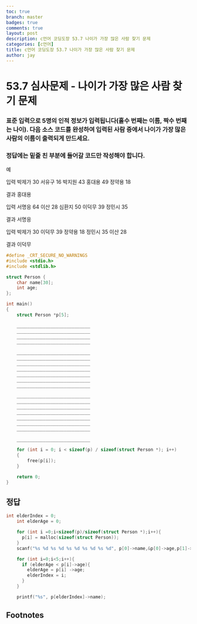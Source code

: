 ```yaml
---
toc: true
branch: master
badges: true
comments: true
layout: post
description: c언어 코딩도장 53.7 나이가 가장 많은 사람 찾기 문제
categories: [c언어]
title: c언어 코딩도장 53.7 나이가 가장 많은 사람 찾기 문제
author: jay
---
```


# 53.7 심사문제 - 나이가 가장 많은 사람 찾기 문제

### 표준 입력으로 5명의 인적 정보가 입력됩니다(홀수 번째는 이름, 짝수 번째는 나이). 다음 소스 코드를 완성하여 입력된 사람 중에서 나이가 가장 많은 사람의 이름이 출력되게 만드세요. 
### 정답에는 밑줄 친 부분에 들어갈 코드만 작성해야 합니다.

예

입력
박제가 30 서유구 16 박지원 43 홍대용 49 정약용 18

결과
홍대용

입력
서명응 64 이산 28 심환지 50 이덕무 39 정민시 35

결과
서명응

입력
박제가 30 이덕무 39 정약용 18 정민시 35 이산 28

결과
이덕무


```c
#define _CRT_SECURE_NO_WARNINGS
#include <stdio.h>
#include <stdlib.h>

struct Person {
    char name[30];
    int age;
};

int main()
{
    struct Person *p[5];

    ____________________________
    ____________________________
    ____________________________
    ____________________________

    ____________________________
    ____________________________
    ____________________________    
    ____________________________
    ____________________________
    ____________________________
    ____________________________

    ____________________________
    ____________________________
    ____________________________    
    ____________________________
    ____________________________
    ____________________________
    ____________________________

    ____________________________

    for (int i = 0; i < sizeof(p) / sizeof(struct Person *); i++)
    {
        free(p[i]);
    }

    return 0;
}
```

## 정답
```c
int elderIndex = 0;
    int elderAge = 0;

    for (int i =0;i<sizeof(p)/sizeof(struct Person *);i++){
      p[i] = malloc(sizeof(struct Person));
    }
    scanf("%s %d %s %d %s %d %s %d %s %d", p[0]->name,&p[0]->age,p[1]->name,&p[1]->age,p[2]->name,&p[2]->age,p[3]->name,&p[3]->age,p[4]->name,&p[4]->age);

    for (int i=0;i<5;i++){
      if (elderAge < p[i]->age){
        elderAge = p[i] ->age;
        elderIndex = i;
      }
    }

    printf("%s", p[elderIndex]->name);
```

<!-- # Example Markdown Post

## Basic setup

Jekyll requires blog post files to be named according to the following format:

`YEAR-MONTH-DAY-filename.md`

Where `YEAR` is a four-digit number, `MONTH` and `DAY` are both two-digit numbers, and `filename` is whatever file name you choose, to remind yourself what this post is about. `.md` is the file extension for markdown files.

The first line of the file should start with a single hash character, then a space, then your title. This is how you create a "*level 1 heading*" in markdown. Then you can create level 2, 3, etc headings as you wish but repeating the hash character, such as you see in the line `## File names` above.

## Basic formatting

You can use *italics*, **bold**, `code font text`, and create [links](https://www.markdownguide.org/cheat-sheet/). Here's a footnote [^1]. Here's a horizontal rule:

---

## Lists

Here's a list:

- item 1
- item 2

And a numbered list:

1. item 1
1. item 2

## Boxes and stuff

> This is a quotation

{% include alert.html text="You can include alert boxes" %}

...and...

{% include info.html text="You can include info boxes" %}

## Images

![]({{ site.baseurl }}/images/logo.png "fast.ai's logo")

## Code

You can format text and code per usual 

General preformatted text:

    # Do a thing
    do_thing()

Python code and output:

```python
# Prints '2'
print(1+1)
```

    2

Formatting text as shell commands:

```shell
echo "hello world"
./some_script.sh --option "value"
wget https://example.com/cat_photo1.png
```

Formatting text as YAML:

```yaml
key: value
- another_key: "another value"
```


## Tables

| Column 1 | Column 2 |
|-|-|
| A thing | Another thing |


## Tweetcards

{% twitter https://twitter.com/jakevdp/status/1204765621767901185?s=20 %} -->


## Footnotes



[^1]: This is the footnote.

